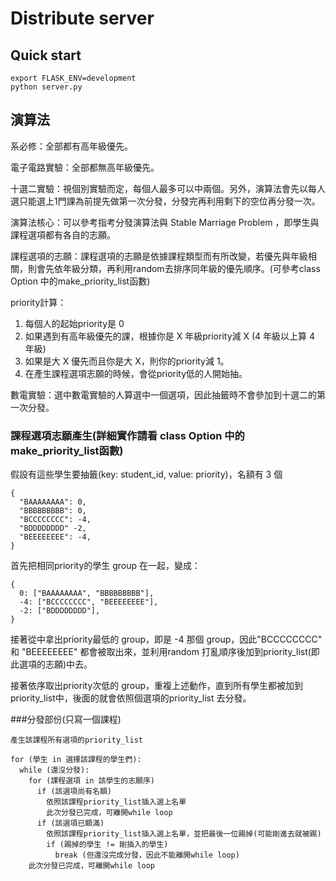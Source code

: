 # Distribute server

## Quick start

```
export FLASK_ENV=development
python server.py
```


## 演算法

系必修：全部都有高年級優先。

電子電路實驗：全部都無高年級優先。

十選二實驗：視個別實驗而定，每個人最多可以中兩個。另外，演算法會先以每人選只能選上1門課為前提先做第一次分發，分發完再利用剩下的空位再分發一次。

演算法核心：可以參考指考分發演算法與 Stable Marriage Problem ，即學生與課程選項都有各自的志願。

課程選項的志願：課程選項的志願是依據課程類型而有所改變，若優先與年級相關，則會先依年級分類，再利用random去排序同年級的優先順序。(可參考class Option 中的make_priority_list函數)

priority計算：

1. 每個人的起始priority是 0
2. 如果遇到有高年級優先的課，根據你是 X 年級priority減 X (4 年級以上算 4 年級)
3. 如果是大 X 優先而且你是大 X，則你的priority減 1。
4. 在產生課程選項志願的時候，會從priority低的人開始抽。

數電實驗：選中數電實驗的人算選中一個選項，因此抽籤時不會參加到十選二的第一次分發。

### 課程選項志願產生(詳細實作請看 class Option 中的make_priority_list函數)

假設有這些學生要抽籤(key: student_id, value: priority)，名額有 3 個

```
{
  "BAAAAAAAA": 0,
  "BBBBBBBBB": 0,
  "BCCCCCCCC": -4,
  "BDDDDDDDD" -2,
  "BEEEEEEEE": -4,
}
```

首先把相同priority的學生 group 在一起，變成：

```
{
  0: ["BAAAAAAAA", "BBBBBBBBB"],
  -4: ["BCCCCCCCC", "BEEEEEEEE"],
  -2: ["BDDDDDDDD"],
}
```

接著從中拿出priority最低的 group，即是 -4 那個 group，因此"BCCCCCCCC" 和 "BEEEEEEEE" 都會被取出來，並利用random 打亂順序後加到priority_list(即此選項的志願)中去。

接著依序取出priority次低的 group，重複上述動作，直到所有學生都被加到priority_list中，後面的就會依照個選項的priority_list 去分發。

###分發部份(只寫一個課程)

```
產生該課程所有選項的priority_list

for (學生 in 選擇該課程的學生們):
  while (還沒分發):
    for (課程選項 in 該學生的志願序)
      if (該選項尚有名額)
        依照該課程priority_list插入選上名單
        此次分發已完成，可離開while loop
      if (該選項已額滿)
        依照該課程priority_list插入選上名單，並把最後一位踢掉(可能剛進去就被踢)
        if (踢掉的學生 != 剛插入的學生)
          break (但還沒完成分發，因此不能離開while loop)
    此次分發已完成，可離開while loop
```




